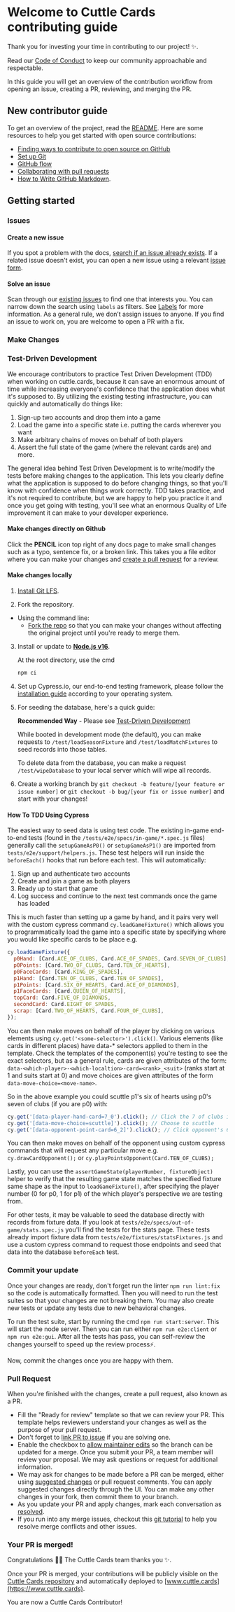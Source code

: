 # Welcome to Cuttle Cards contributing guide <!-- omit in toc -->

Thank you for investing your time in contributing to our project! :sparkles:.

Read our [Code of Conduct](./CODE_OF_CONDUCT.md) to keep our community approachable and respectable.

In this guide you will get an overview of the contribution workflow from opening an issue, creating a PR, reviewing, and merging the PR.

## New contributor guide

To get an overview of the project, read the [README](../README.md). Here are some resources to help you get started with open source contributions:

- [Finding ways to contribute to open source on GitHub](https://docs.github.com/en/get-started/exploring-projects-on-github/finding-ways-to-contribute-to-open-source-on-github)
- [Set up Git](https://docs.github.com/en/get-started/quickstart/set-up-git)
- [GitHub flow](https://docs.github.com/en/get-started/quickstart/github-flow)
- [Collaborating with pull requests](https://docs.github.com/en/github/collaborating-with-pull-requests)
- [How to Write GitHub Markdown](contributing/content-markup-reference.md).

## Getting started

### Issues

#### Create a new issue

If you spot a problem with the docs, [search if an issue already exists](https://docs.github.com/en/github/searching-for-information-on-github/searching-on-github/searching-issues-and-pull-requests#search-by-the-title-body-or-comments). If a related issue doesn't exist, you can open a new issue using a relevant [issue form](https://github.com/cuttle-cards/cuttle/issues/new/choose).

#### Solve an issue

Scan through our [existing issues](https://github.com/cuttle-cards/cuttle/issues) to find one that interests you. You can narrow down the search using `labels` as filters. See [Labels](/contributing/how-to-use-labels.md) for more information. As a general rule, we don’t assign issues to anyone. If you find an issue to work on, you are welcome to open a PR with a fix.

### Make Changes

### Test-Driven Development

We encourage contributors to practice Test Driven Development (TDD) when working on cuttle.cards, because it can save an enormous amount of time while increasing everyone's confidence that the application does what it's supposed to. By utilizing the existing testing infrastructure, you can quickly and automatically do things like:

1.  Sign-up two accounts and drop them into a game
2.  Load the game into a specific state i.e. putting the cards wherever you want
3.  Make arbitrary chains of moves on behalf of both players
4.  Assert the full state of the game (where the relevant cards are) and more.

The general idea behind Test Driven Development is to write/modify the tests before making changes to the application. This lets you clearly define what the application is supposed to do before changing things, so that you'll know with confidence when things work correctly. TDD takes practice, and it's not required to contribute, but we are happy to help you practice it and once you get going with testing, you'll see what an enormous Quality of Life improvement it can make to your developer experience.

#### Make changes directly on Github

Click the **PENCIL** icon top right of any docs page to make small changes such as a typo, sentence fix, or a broken link. This takes you a file editor where you can make your changes and [create a pull request](#pull-request) for a review.

#### Make changes locally

1. [Install Git LFS](https://docs.github.com/en/github/managing-large-files/versioning-large-files/installing-git-large-file-storage).

2. Fork the repository.

- Using the command line:
  - [Fork the repo](https://docs.github.com/en/github/getting-started-with-github/fork-a-repo#fork-an-example-repository) so that you can make your changes without affecting the original project until you're ready to merge them.

3. Install or update to **[Node.js v16](https://nodejs.org/en/download/)**.

   At the root directory, use the cmd

   ```bash
   npm ci
   ```

4. Set up Cypress.io, our end-to-end testing framework, please follow the [installation guide](https://docs.cypress.io/guides/getting-started/installing-cypress#System-requirements) according to your operating system.

5. For seeding the database, here's a quick guide:

   **Recommended Way** - Please see [Test-Driven Development](#how-to-tdd-using-cypress)

   While booted in development mode (the default), you can make requests to `/test/loadSeasonFixture` and `/test/loadMatchFixtures` to seed records into those tables.

   To delete data from the database, you can make a request `/test/wipeDatabase` to your local server which will wipe all records.

6. Create a working branch by `git checkout -b feature/[your feature or issue number]` or `git checkout -b bug/[your fix or issue number]` and start with your changes!

#### How To TDD Using Cypress

The easiest way to seed data is using test code. The existing in-game end-to-end tests (found in the `/tests/e2e/specs/in-game/*.spec.js` files) generally call the `setupGameAsP0()` or `setupGameAsP1()` are imported from `tests/e2e/support/helpers.js`. These test helpers will run inside the `beforeEach()` hooks that run before each test. This will automatically:

1.  Sign up and authenticate two accounts
2.  Create and join a game as both players
3.  Ready up to start that game
4.  Log success and continue to the next test commands once the game has loaded

This is much faster than setting up a game by hand, and it pairs very well with the custom cypress command `cy.loadGameFixture()` which allows you to programmatically load the game into a specific state by specifying where you would like specific cards to be place e.g.

```javascript
cy.loadGameFixture({
  p0Hand: [Card.ACE_OF_CLUBS, Card.ACE_OF_SPADES, Card.SEVEN_OF_CLUBS],
  p0Points: [Card.TWO_OF_CLUBS, Card.TEN_OF_HEARTS],
  p0FaceCards: [Card.KING_OF_SPADES],
  p1Hand: [Card.TEN_OF_CLUBS, Card.TEN_OF_SPADES],
  p1Points: [Card.SIX_OF_HEARTS, Card.ACE_OF_DIAMONDS],
  p1FaceCards: [Card.QUEEN_OF_HEARTS],
  topCard: Card.FIVE_OF_DIAMONDS,
  secondCard: Card.EIGHT_OF_SPADES,
  scrap: [Card.TWO_OF_HEARTS, Card.FOUR_OF_CLUBS],
});
```

You can then make moves on behalf of the player by clicking on various elements using `cy.get('<some-selector>').click()`. Various elements (like cards in different places) have data-\* selectors applied to them in the template. Check the templates of the component(s) you're testing to see the exact selectors, but as a general rule, cards are given attributes of the form: `data-<which-player>-<which-localtion>-card=<rank>_<suit>` (ranks start at 1 and suits start at 0) and move choices are given attributes of the form `data-move-choice=<move-name>`.

So in the above example you could scuttle p1's six of hearts using p0's seven of clubs (if you are p0) with:

```javascript
cy.get('[data-player-hand-card=7_0').click(); // Click the 7 of clubs in the player's hand
cy.get('[data-move-choice=scuttle]').click(); // Choose to scuttle
cy.get('[data-opponent-point-card=6_2]').click(); // Click opponent's 6 of hearts to select it for scuttling
```

You can then make moves on behalf of the opponent using custom cypress commands that will request any particular move e.g. `cy.drawCardOpponent();` or `cy.playPointsOpponent(Card.TEN_OF_CLUBS);`

Lastly, you can use the `assertGameState(playerNumber, fixtureObject)` helper to verify that the resulting game state matches the specified fixture same shape as the input to `loadGameFixture()`, after specifying the player number (0 for p0, 1 for p1) of the which player's perspective we are testing from.

For other tests, it may be valuable to seed the database directly with records from fixture data. If you look at `tests/e2e/specs/out-of-game/stats.spec.js` you'll find the tests for the stats page. These tests already import fixture data from `tests/e2e/fixtures/statsFixtures.js` and use a custom cypress command to request those endpoints and seed that data into the database `beforeEach` test.

### Commit your update

Once your changes are ready, don't forget run the linter `npm run lint:fix` so the code is automatically formatted. Then you will need to run the test suites so that your changes are not breaking them. You may also create new tests or update any tests due to new behavioral changes.

To run the test suite, start by running the cmd `npm run start:server`. This will start the node server. Then you can run either `npm run e2e:client` or `npm run e2e:gui`. After all the tests has pass, you can self-review the changes yourself to speed up the review process:zap:.

Now, commit the changes once you are happy with them.

### Pull Request

When you're finished with the changes, create a pull request, also known as a PR.

- Fill the "Ready for review" template so that we can review your PR. This template helps reviewers understand your changes as well as the purpose of your pull request.
- Don't forget to [link PR to issue](https://docs.github.com/en/issues/tracking-your-work-with-issues/linking-a-pull-request-to-an-issue) if you are solving one.
- Enable the checkbox to [allow maintainer edits](https://docs.github.com/en/github/collaborating-with-issues-and-pull-requests/allowing-changes-to-a-pull-request-branch-created-from-a-fork) so the branch can be updated for a merge.
  Once you submit your PR, a team member will review your proposal. We may ask questions or request for additional information.
- We may ask for changes to be made before a PR can be merged, either using [suggested changes](https://docs.github.com/en/github/collaborating-with-issues-and-pull-requests/incorporating-feedback-in-your-pull-request) or pull request comments. You can apply suggested changes directly through the UI. You can make any other changes in your fork, then commit them to your branch.
- As you update your PR and apply changes, mark each conversation as [resolved](https://docs.github.com/en/github/collaborating-with-issues-and-pull-requests/commenting-on-a-pull-request#resolving-conversations).
- If you run into any merge issues, checkout this [git tutorial](https://github.com/skills/resolve-merge-conflicts) to help you resolve merge conflicts and other issues.

### Your PR is merged!

Congratulations :tada::tada: The Cuttle Cards team thanks you :sparkles:.

Once your PR is merged, your contributions will be publicly visible on the [Cuttle Cards repository](https://github.com/cuttle-cards/cuttle) and automatically deployed to [www.cuttle.cards](https://www.cuttle.cards).

You are now a Cuttle Cards Contributor!
